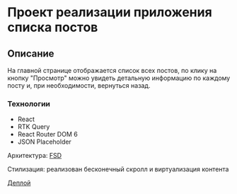 # Проект реализации приложения списка постов

## Описание

На главной странице отображается список всех постов, по клику на кнопку "Просмотр" можно увидеть детальную информацию по каждому посту и, при необходимости, вернуться назад.

### Технологии

- React
- RTK Query
- React Router DOM 6
- JSON Placeholder

Архитектура: [FSD](https://feature-sliced.design/ru/docs/get-started)

Стилизация: реализован бесконечный скролл и виртуализация контента

[Деплой](https://github.com/AlenaIsmagilova/react-posts)
